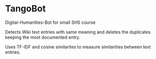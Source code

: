 # TangoBot
Digital-Humanities-Bot for small SHS course

Detects Wiki text entries with same meaning and deletes the duplicates keeping the most documented entry.

Uses TF-IDF and cosine similarites to measure similarities between text entries.
